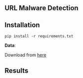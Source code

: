 ## URL Malware Detection

## Installation

```
pip install -r requirements.txt
```

**Data**:

Download from [here](https://www.unb.ca/cic/datasets/url-2016.html)



## Results

